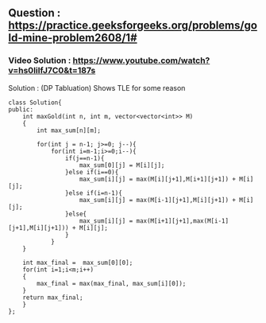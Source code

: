 ## Question : https://practice.geeksforgeeks.org/problems/gold-mine-problem2608/1#

### Video Solution : https://www.youtube.com/watch?v=hs0lilfJ7C0&t=187s

Solution : (DP Tabluation) Shows TLE for some reason 

```
class Solution{
public:
    int maxGold(int n, int m, vector<vector<int>> M)
    {
        int max_sum[n][m];
        
        for(int j = n-1; j>=0; j--){
            for(int i=m-1;i>=0;i--){
                if(j==n-1){
                    max_sum[0][j] = M[i][j];
                }else if(i==0){
                    max_sum[i][j] = max(M[i][j+1],M[i+1][j+1]) + M[i][j];
                }else if(i=n-1){
                    max_sum[i][j] = max(M[i-1][j+1],M[i][j+1]) + M[i][j];
                }else{
                    max_sum[i][j] = max(M[i+1][j+1],max(M[i-1][j+1],M[i][j+1])) + M[i][j];
                }
            }
    }
    
    int max_final =  max_sum[0][0];
    for(int i=1;i<m;i++)
    {
        max_final = max(max_final, max_sum[i][0]);
    }
    return max_final;
    }
};
```

